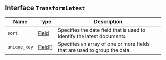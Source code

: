 ## Interface `TransformLatest`

| Name | Type | Description |
| - | - | - |
| `sort` | [Field](./Field.md) | Specifies the date field that is used to identify the latest documents. |
| `unique_key` | [Field](./Field.md)[] | Specifies an array of one or more fields that are used to group the data. |
